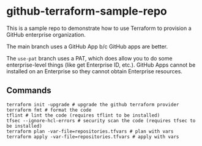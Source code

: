 # github-terraform-sample-repo

This is a sample repo to demonstrate how to use Terraform to provision a GitHub enterprise organization.

The main branch uses a GitHub App b/c GitHub apps are better. 

The `use-pat` branch uses a PAT, which does allow you to do some enterprise-level things (like get Enterprise ID, etc.). GitHub Apps cannot be installed on an Enterprise so they cannot obtain Enterprise resources. 

## Commands

```
terraform init -upgrade # upgrade the github terraform provider
terraform fmt # format the code
tflint # lint the code (requires tflint to be installed)
tfsec --ignore-hcl-errors # security scan the code (requires tfsec to be installed)
terraform plan -var-file=repositories.tfvars # plan with vars
terraform apply -var-file=repositories.tfvars # apply with vars
```
